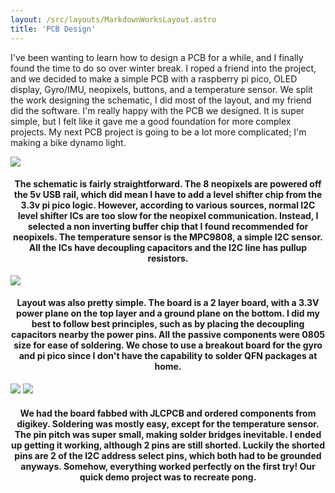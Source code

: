 ```yaml
---
layout: /src/layouts/MarkdownWorksLayout.astro
title: 'PCB Design'
---
```


I've been wanting to learn how to design a PCB for a while, and I finally found the time to do so over winter break. I roped a friend into the project, and we decided to make a simple PCB with a raspberry pi pico, OLED display, Gyro/IMU, neopixels, buttons, and a temperature sensor. We split the work designing the schematic, I did most of the layout, and my friend did the software. I'm really happy with the PCB we designed. It is super simple, but I felt like it gave me a good foundation for more complex projects. My next PCB project is going to be a lot more complicated; I'm making a bike dynamo light. 

<div class="markdown_img_container">
<img class="markdown_image" src="/small_projects/PCB/schematic.webp">
</div>
<h4 style="text-align: center;">The schematic is fairly straightforward. The 8 neopixels are powered off the 5v USB rail, which did mean I have to add a level shifter chip from the 3.3v pi pico logic. However, according to various sources, normal I2C level shifter ICs are too slow for the neopixel communication. Instead, I selected a non inverting buffer chip that I found recommended for neopixels. The temperature sensor is the MPC9808, a simple I2C sensor. All the ICs have decoupling capacitors and the I2C line has pullup resistors. </h4>

<div class="markdown_img_container">
<img class="markdown_image" src="/small_projects/PCB/layout.webp">
</div>
<h4 style="text-align: center;">Layout was also pretty simple. The board is a 2 layer board, with a 3.3V power plane on the top layer and a ground plane on the bottom. I did my best to follow best principles, such as by placing the decoupling capacitors nearby the power pins. All the passive components were 0805 size for ease of soldering. We chose to use a breakout board for the gyro and pi pico since I don't have the capability to solder QFN packages at home.</h4>

<div class="markdown_img_container">
<img class="markdown_image" src="/small_projects/PCB/assembled.webp">
<img class="markdown_image" src="/small_projects/PCB/pong.webp">
</div>

<h4 style="text-align: center;">We had the board fabbed with JLCPCB and ordered components from digikey. Soldering was mostly easy, except for the temperature sensor. The pin pitch was super small, making solder bridges inevitable. I ended up getting it working, although 2 pins are still shorted. Luckily the shorted pins are 2 of the I2C address select pins, which both had to be grounded anyways. Somehow, everything worked perfectly on the first try! Our quick demo project was to recreate pong.</h4>


